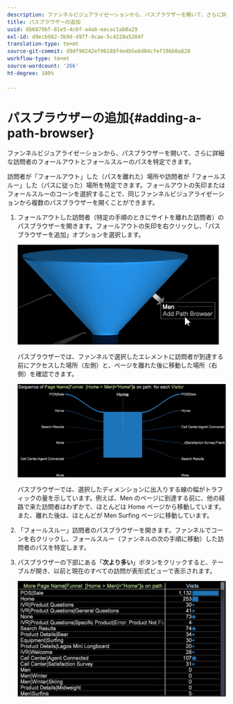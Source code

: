 ```yaml
---
description: ファンネルビジュアライゼーションから、パスブラウザーを開いて、さらに詳細な訪問者のフォールアウトとフォールスルーのパスを特定できます。
title: パスブラウザーの追加
uuid: 6b6879bf-81e5-4c6f-a4a6-eecac1ab0a29
exl-id: d9ecb982-3b9d-497f-9cae-5c4220a5204f
translation-type: tm+mt
source-git-commit: d9df90242ef96188f4e4b5e6d04cfef196b0a628
workflow-type: tm+mt
source-wordcount: '266'
ht-degree: 100%

---
```


# パスブラウザーの追加{#adding-a-path-browser}

ファンネルビジュアライゼーションから、パスブラウザーを開いて、さらに詳細な訪問者のフォールアウトとフォールスルーのパスを特定できます。

<!-- <a id="section_874AAAA89CB440EA9EABC514E987B613"></a> -->

訪問者が「フォールアウト」した（パスを離れた）場所や訪問者が「フォールスルー」した（パスに従った）場所を特定できます。フォールアウトの矢印またはフォールスルーのコーンを選択することで、同じファンネルビジュアライゼーションから複数のパスブラウザーを開くことができます。

1. フォールアウトした訪問者（特定の手順のときにサイトを離れた訪問者）のパスブラウザーを開きます。フォールアウトの矢印を右クリックし、「パスブラウザーを追加」オプションを選択します。

   ![](assets/funnel_path_browser_1.png)

   パスブラウザーでは、ファンネルで選択したエレメントに訪問者が到達する前にアクセスした場所（左側）と、ページを離れた後に移動した場所（右側）を確認できます。

   ![](assets/funnel_path_browser_2.png)

   パスブラウザーでは、選択したディメンションに出入りする線の幅がトラフィックの量を示しています。例えば、Men のページに到達する前に、他の経路で来た訪問者はわずかで、ほとんどは Home ページから移動しています。また、離れた後は、ほとんどが Men Surfing ページに移動しています。

1. 「フォールスルー」訪問者のパスブラウザーを開きます。ファンネルでコーンを右クリックし、フォールスルー（ファンネルの次の手順に移動）した訪問者のパスを特定します。
1. パスブラウザーの下部にある「**次より多い**」ボタンをクリックすると、テーブルが開き、以前と現在のすべての訪問が表形式ビューで表示されます。

   ![](assets/path_browser_more.png)
